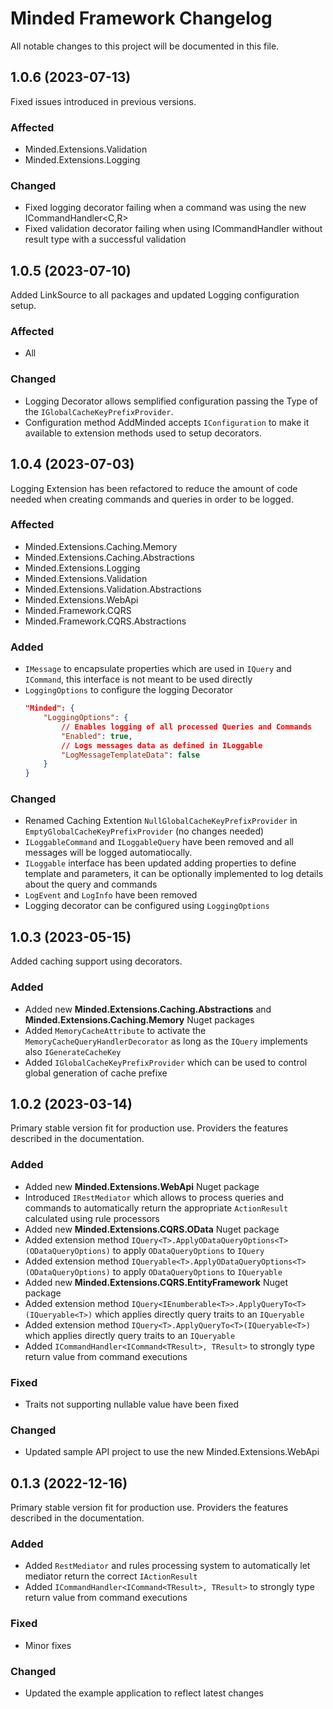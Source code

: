 # Minded Framework Changelog

All notable changes to this project will be documented in this file.

## 1.0.6 (2023-07-13)
Fixed issues introduced in previous versions.

### Affected
* Minded.Extensions.Validation
* Minded.Extensions.Logging

### Changed
* Fixed logging decorator failing when a command was using the new ICommandHandler<C,R>
* Fixed validation decorator failing when using ICommandHandler without result type with a successful validation

## 1.0.5 (2023-07-10)
Added LinkSource to all packages and updated Logging configuration setup.

### Affected
* All

### Changed

* Logging Decorator allows semplified configuration passing the Type of the `IGlobalCacheKeyPrefixProvider`.
* Configuration method AddMinded accepts `IConfiguration` to make it available to extension methods used to setup decorators.

## 1.0.4 (2023-07-03)
Logging Extension has been refactored to reduce the amount of code needed when creating commands and queries in order to be logged. 

### Affected
* Minded.Extensions.Caching.Memory
* Minded.Extensions.Caching.Abstractions
* Minded.Extensions.Logging
* Minded.Extensions.Validation
* Minded.Extensions.Validation.Abstractions
* Minded.Extensions.WebApi
* Minded.Framework.CQRS
* Minded.Framework.CQRS.Abstractions

### Added
* `IMessage` to encapsulate properties which are used in `IQuery` and `ICommand`, this interface is not meant to be used directly
* `LoggingOptions` to configure the logging Decorator
    ````json
    "Minded": {
        "LoggingOptions": {
            // Enables logging of all processed Queries and Commands
            "Enabled": true,
            // Logs messages data as defined in ILoggable
            "LogMessageTemplateData": false
        }
    }
    ````

### Changed

* Renamed Caching Extention `NullGlobalCacheKeyPrefixProvider` in `EmptyGlobalCacheKeyPrefixProvider` (no changes needed)
* `ILoggableCommand` and `ILoggableQuery` have been removed and all messages will be logged automatiocally.
* `ILoggable` interface has been updated adding properties to define template and parameters, it can be optionally implemented to log details about the query and commands
* `LogEvent` and `LogInfo` have been removed
* Logging decorator can be configured using `LoggingOptions`

## 1.0.3 (2023-05-15)
Added caching support using decorators.

### Added
* Added new __Minded.Extensions.Caching.Abstractions__ and __Minded.Extensions.Caching.Memory__ Nuget packages
* Added `MemoryCacheAttribute` to activate the `MemoryCacheQueryHandlerDecorator` as long as the `IQuery` implements also `IGenerateCacheKey`
* Added `IGlobalCacheKeyPrefixProvider` which can be used to control global generation of cache prefixe

## 1.0.2 (2023-03-14)

Primary stable version fit for production use.
Providers the features described in the documentation.

### Added
* Added new __Minded.Extensions.WebApi__ Nuget package
* Introduced `IRestMediator` which allows to process queries and commands to automatically return the appropriate `ActionResult` calculated using rule processors
* Added new __Minded.Extensions.CQRS.OData__ Nuget package
* Added extension method `IQuery<T>.ApplyODataQueryOptions<T>(ODataQueryOptions)` to apply `ODataQueryOptions` to `IQuery`
* Added extension method `IQueryable<T>.ApplyODataQueryOptions<T>(ODataQueryOptions)` to apply `ODataQueryOptions` to `IQueryable`
* Added new __Minded.Extensions.CQRS.EntityFramework__ Nuget package
* Added extension method `IQuery<IEnumberable<T>>.ApplyQueryTo<T>(IQueryable<T>)` which applies directly query traits to an `IQueryable`
* Added extension method `IQuery<T>.ApplyQueryTo<T>(IQueryable<T>)` which applies directly query traits to an `IQueryable`
* Added `ICommandHandler<ICommand<TResult>, TResult>` to strongly type return value from command executions

### Fixed

* Traits not supporting nullable value have been fixed

### Changed

* Updated sample API project to use the new Minded.Extensions.WebApi

## 0.1.3 (2022-12-16)

Primary stable version fit for production use.
Providers the features described in the documentation.

### Added

* Added `RestMediator` and rules processing system to automatically let mediator return the correct `IActionResult`
* Added `ICommandHandler<ICommand<TResult>, TResult>` to strongly type return value from command executions

### Fixed

* Minor fixes

### Changed

* Updated the example application to reflect latest changes
